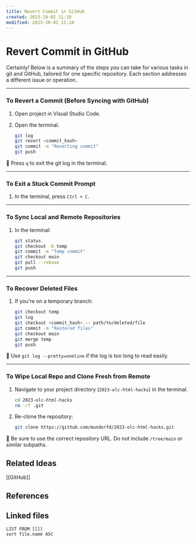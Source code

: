 ```yaml
---
title: Revert Commit in GitHub
created: 2023-10-02 11:10
modified: 2023-10-02 11:10
---
```


# Revert Commit in GitHub

Certainly! Below is a summary of the steps you can take for various tasks in git and GitHub, tailored for one specific repository. Each section addresses a different issue or operation.

---

### To Revert a Commit (Before Syncing with GitHub)

1. Open project in Visual Studio Code.
2. Open the terminal.

    ```bash
    git log
    git revert <commit_hash>
    git commit -m "Reverting commit"
    git push
    ```

🛑 Press `q` to exit the git log in the terminal.

---

### To Exit a Stuck Commit Prompt

1. In the terminal, press `Ctrl + C`.

---

### To Sync Local and Remote Repositories

1. In the terminal:

    ```bash
    git status
    git checkout -b temp
    git commit -m "Temp commit"
    git checkout main
    git pull --rebase
    git push
    ```

---

### To Recover Deleted Files

1. If you're on a temporary branch:

    ```bash
    git checkout temp
    git log
    git checkout <commit_hash> -- path/to/deleted/file
    git commit -m "Restored files"
    git checkout main
    git merge temp
    git push
    ```

🛑 Use `git log --pretty=oneline` if the log is too long to read easily.

---

### To Wipe Local Repo and Clone Fresh from Remote

1. Navigate to your project directory (`2023-olc-html-hacks`) in the terminal.

    ```bash
    cd 2023-olc-html-hacks
    rm -rf .git
    ```

2. Re-clone the repository:

    ```bash
    git clone https://github.com/mundorfd/2023-olc-html-hacks.git
    ```

🛑 Be sure to use the correct repository URL. Do not include `/tree/main` or similar subpaths.


## Related Ideas

[[GitHub]]

## References

## Linked files

```dataview
LIST FROM [[]]
sort file.name ASC
```

